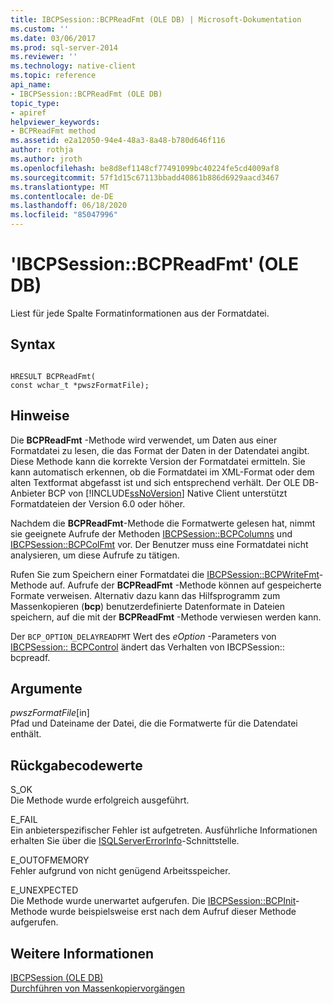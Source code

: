 ```yaml
---
title: IBCPSession::BCPReadFmt (OLE DB) | Microsoft-Dokumentation
ms.custom: ''
ms.date: 03/06/2017
ms.prod: sql-server-2014
ms.reviewer: ''
ms.technology: native-client
ms.topic: reference
api_name:
- IBCPSession::BCPReadFmt (OLE DB)
topic_type:
- apiref
helpviewer_keywords:
- BCPReadFmt method
ms.assetid: e2a12050-94e4-48a3-8a48-b780d646f116
author: rothja
ms.author: jroth
ms.openlocfilehash: be8d8ef1148cf77491099bc40224fe5cd4009af8
ms.sourcegitcommit: 57f1d15c67113bbadd40861b886d6929aacd3467
ms.translationtype: MT
ms.contentlocale: de-DE
ms.lasthandoff: 06/18/2020
ms.locfileid: "85047996"
---
```

# <a name="ibcpsessionbcpreadfmt-ole-db"></a>'IBCPSession::BCPReadFmt' (OLE DB)
  Liest für jede Spalte Formatinformationen aus der Formatdatei.  
  
## <a name="syntax"></a>Syntax  
  
```  
  
HRESULT BCPReadFmt(   
const wchar_t *pwszFormatFile);  
```  
  
## <a name="remarks"></a>Hinweise  
 Die **BCPReadFmt** -Methode wird verwendet, um Daten aus einer Formatdatei zu lesen, die das Format der Daten in der Datendatei angibt. Diese Methode kann die korrekte Version der Formatdatei ermitteln. Sie kann automatisch erkennen, ob die Formatdatei im XML-Format oder dem alten Textformat abgefasst ist und sich entsprechend verhält. Der OLE DB-Anbieter BCP von [!INCLUDE[ssNoVersion](../../includes/ssnoversion-md.md)] Native Client unterstützt Formatdateien der Version 6.0 oder höher.  
  
 Nachdem die **BCPReadFmt**-Methode die Formatwerte gelesen hat, nimmt sie geeignete Aufrufe der Methoden [IBCPSession::BCPColumns](ibcpsession-bcpcolumns-ole-db.md) und [IBCPSession::BCPColFmt](ibcpsession-bcpcolfmt-ole-db.md) vor. Der Benutzer muss eine Formatdatei nicht analysieren, um diese Aufrufe zu tätigen.  
  
 Rufen Sie zum Speichern einer Formatdatei die [IBCPSession::BCPWriteFmt](ibcpsession-bcpwritefmt-ole-db.md)-Methode auf. Aufrufe der **BCPReadFmt** -Methode können auf gespeicherte Formate verweisen. Alternativ dazu kann das Hilfsprogramm zum Massenkopieren (**bcp**) benutzerdefinierte Datenformate in Dateien speichern, auf die mit der **BCPReadFmt** -Methode verwiesen werden kann.  
  
 Der `BCP_OPTION_DELAYREADFMT` Wert des *eOption* -Parameters von [IBCPSession:: BCPControl](ibcpsession-bcpcontrol-ole-db.md) ändert das Verhalten von IBCPSession:: bcpreadf.  
  
## <a name="arguments"></a>Argumente  
 *pwszFormatFile*[in]  
 Pfad und Dateiname der Datei, die die Formatwerte für die Datendatei enthält.  
  
## <a name="return-code-values"></a>Rückgabecodewerte  
 S_OK  
 Die Methode wurde erfolgreich ausgeführt.  
  
 E_FAIL  
 Ein anbieterspezifischer Fehler ist aufgetreten. Ausführliche Informationen erhalten Sie über die [ISQLServerErrorInfo](../../database-engine/dev-guide/isqlservererrorinfo-ole-db.md)-Schnittstelle.  
  
 E_OUTOFMEMORY  
 Fehler aufgrund von nicht genügend Arbeitsspeicher.  
  
 E_UNEXPECTED  
 Die Methode wurde unerwartet aufgerufen. Die [IBCPSession::BCPInit](ibcpsession-bcpinit-ole-db.md)-Methode wurde beispielsweise erst nach dem Aufruf dieser Methode aufgerufen.  
  
## <a name="see-also"></a>Weitere Informationen  
 [IBCPSession &#40;OLE DB&#41;](ibcpsession-ole-db.md)   
 [Durchführen von Massenkopiervorgängen](../native-client/features/performing-bulk-copy-operations.md)  
  
  
